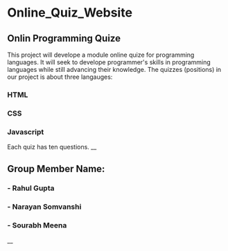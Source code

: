 # Online_Quiz_Website
## Onlin Programming Quize
This project will develope a module online quize for programming languages. It  will seek to
develope  programmer's skills in programming languages while still advancing
their knowledge. The quizzes (positions) in our project is about three langauges:
### HTML
### CSS
### Javascript
Each quiz has ten questions.
__
## Group Member Name:
### - Rahul Gupta
### - Narayan Somvanshi 
### - Sourabh Meena
__

